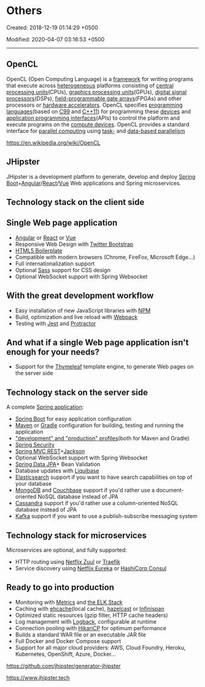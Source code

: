 # Others

Created: 2018-12-19 01:14:29 +0500

Modified: 2020-04-07 03:16:53 +0500

---

## OpenCL

OpenCL (Open Computing Language) is a [framework](https://en.wikipedia.org/wiki/Software_framework) for writing programs that execute across [heterogeneous](https://en.wikipedia.org/wiki/Heterogeneous_computing) platforms consisting of [central processing units](https://en.wikipedia.org/wiki/Central_processing_unit)(CPUs), [graphics processing units](https://en.wikipedia.org/wiki/Graphics_processing_unit)(GPUs), [digital signal processors](https://en.wikipedia.org/wiki/Digital_signal_processor)(DSPs), [field-programmable gate arrays](https://en.wikipedia.org/wiki/Field-programmable_gate_array)(FPGAs) and other processors or [hardware accelerators](https://en.wikipedia.org/wiki/Hardware_accelerator). OpenCL specifies [programming languages](https://en.wikipedia.org/wiki/Programming_language)(based on [C99](https://en.wikipedia.org/wiki/C99) and [C++11](https://en.wikipedia.org/wiki/C%2B%2B11)) for programming these [devices](https://en.wikipedia.org/wiki/Personal_computer_hardware) and [application programming interfaces](https://en.wikipedia.org/wiki/Application_programming_interface)(APIs) to control the platform and execute programs on the [compute devices](https://en.wikipedia.org/wiki/OpenCL_compute_devices). OpenCL provides a standard interface for [parallel computing](https://en.wikipedia.org/wiki/Parallel_computing) using [task-](https://en.wikipedia.org/wiki/Task_parallelism) and [data-based parallelism](https://en.wikipedia.org/wiki/Data_parallelism)

<https://en.wikipedia.org/wiki/OpenCL>

## JHipster

JHipster is a development platform to generate, develop and deploy [Spring Boot](https://projects.spring.io/spring-boot/)+[Angular](https://angular.io/)/[React](https://reactjs.org/)/[Vue](https://vuejs.org/) Web applications and Spring microservices.

## Technology stack on the client side

## Single Web page application

- [Angular](https://angular.io/) or [React](https://reactjs.org/) or [Vue](https://vuejs.org/)
- Responsive Web Design with [Twitter Bootstrap](https://getbootstrap.com/)
- [HTML5 Boilerplate](http://html5boilerplate.com/)
- Compatible with modern browsers (Chrome, FireFox, Microsoft Edge...)
- Full internationalization support
- Optional [Sass](https://www.npmjs.com/package/node-sass) support for CSS design
- Optional WebSocket support with Spring Websocket

## With the great development workflow

- Easy installation of new JavaScript libraries with [NPM](https://www.npmjs.com/get-npm)
- Build, optimization and live reload with [Webpack](https://webpack.js.org/)
- Testing with [Jest](https://facebook.github.io/jest/) and [Protractor](http://www.protractortest.org/)

## And what if a single Web page application isn't enough for your needs?

- Support for the [Thymeleaf](http://www.thymeleaf.org/) template engine, to generate Web pages on the server side

## Technology stack on the server side

A complete [Spring application](https://spring.io/):

- [Spring Boot](https://projects.spring.io/spring-boot/) for easy application configuration
- [Maven](https://maven.apache.org/) or [Gradle](http://www.gradle.org/) configuration for building, testing and running the application
- ["development" and "production" profiles](https://www.jhipster.tech/profiles/)(both for Maven and Gradle)
- [Spring Security](https://docs.spring.io/spring-security/site/index.html)
- [Spring MVC REST](https://spring.io/guides/gs/rest-service/)+[Jackson](https://github.com/FasterXML/jackson)
- Optional WebSocket support with Spring Websocket
- [Spring Data JPA](https://projects.spring.io/spring-data-jpa/)+ Bean Validation
- Database updates with [Liquibase](http://www.liquibase.org/)
- [Elasticsearch](https://github.com/elastic/elasticsearch) support if you want to have search capabilities on top of your database
- [MongoDB](https://www.mongodb.org/) and [Couchbase](https://www.couchbase.com/) support if you'd rather use a document-oriented NoSQL database instead of JPA
- [Cassandra](https://cassandra.apache.org/) support if you'd rather use a column-oriented NoSQL database instead of JPA
- [Kafka](https://kafka.apache.org/) support if you want to use a publish-subscribe messaging system

## Technology stack for microservices

Microservices are optional, and fully supported:

- HTTP routing using [Netflix Zuul](https://github.com/Netflix/zuul) or [Traefik](https://traefik.io/)
- Service discovery using [Netflix Eureka](https://github.com/Netflix/eureka) or [HashiCorp Consul](https://www.consul.io/)

## Ready to go into production

- Monitoring with [Metrics](http://metrics.dropwizard.io/) and [the ELK Stack](https://www.elastic.co/products)
- Caching with [ehcache](http://ehcache.org/)(local cache), [hazelcast](http://www.hazelcast.com/) or [Infinispan](http://infinispan.org/)
- Optimized static resources (gzip filter, HTTP cache headers)
- Log management with [Logback](http://logback.qos.ch/), configurable at runtime
- Connection pooling with [HikariCP](https://github.com/brettwooldridge/HikariCP) for optimum performance
- Builds a standard WAR file or an executable JAR file
- Full Docker and Docker Compose support
- Support for all major cloud providers: AWS, Cloud Foundry, Heroku, Kubernetes, OpenShift, Azure, Docker...

<https://github.com/jhipster/generator-jhipster>

<https://www.jhipster.tech>
